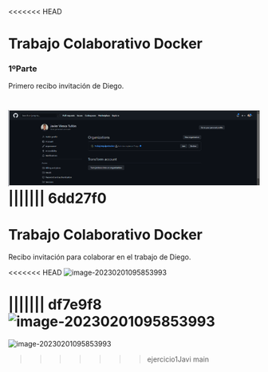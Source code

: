 <<<<<<< HEAD
# Trabajo Colaborativo Docker



### 1ºParte

Primero recibo invitación de Diego.

![image-20230201100803401](./assets/image-20230201100803401.png)
||||||| 6dd27f0
=======
# Trabajo Colaborativo Docker



Recibo invitación para colaborar en el trabajo de Diego.

<<<<<<< HEAD
![image-20230201095853993](C:\Users\viesc\AppData\Roaming\Typora\typora-user-images\image-20230201095853993.png)



||||||| df7e9f8
![image-20230201095853993](C:\Users\viesc\AppData\Roaming\Typora\typora-user-images\image-20230201095853993.png)
=======
![image-20230201095853993](C:\Users\viesc\AppData\Roaming\Typora\typora-user-images\image-20230201095853993.png)
>>>>>>> ejercicio1Javi
>>>>>>> main
